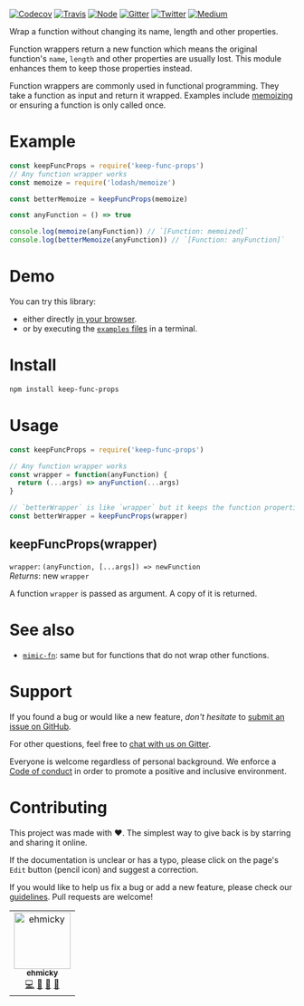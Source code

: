 [![Codecov](https://img.shields.io/codecov/c/github/ehmicky/keep-func-props.svg?label=tested&logo=codecov)](https://codecov.io/gh/ehmicky/keep-func-props)
[![Travis](https://img.shields.io/badge/cross-platform-4cc61e.svg?logo=travis)](https://travis-ci.org/ehmicky/keep-func-props)
[![Node](https://img.shields.io/node/v/keep-func-props.svg?logo=node.js)](https://www.npmjs.com/package/keep-func-props)
[![Gitter](https://img.shields.io/gitter/room/ehmicky/keep-func-props.svg?logo=gitter)](https://gitter.im/ehmicky/keep-func-props)
[![Twitter](https://img.shields.io/badge/%E2%80%8B-twitter-4cc61e.svg?logo=twitter)](https://twitter.com/intent/follow?screen_name=ehmicky)
[![Medium](https://img.shields.io/badge/%E2%80%8B-medium-4cc61e.svg?logo=medium)](https://medium.com/@ehmicky)

Wrap a function without changing its name, length and other properties.

Function wrappers return a new function which means the original
function's `name`, `length` and other properties are usually lost. This module
enhances them to keep those properties instead.

Function wrappers are commonly used in functional programming. They take a
function as input and return it wrapped. Examples include
[memoizing](https://github.com/planttheidea/moize) or ensuring a function is
only called once.

# Example

<!-- eslint-disable import/no-extraneous-dependencies, import/no-internal-modules, node/no-extraneous-require -->

```js
const keepFuncProps = require('keep-func-props')
// Any function wrapper works
const memoize = require('lodash/memoize')

const betterMemoize = keepFuncProps(memoize)

const anyFunction = () => true

console.log(memoize(anyFunction)) // `[Function: memoized]`
console.log(betterMemoize(anyFunction)) // `[Function: anyFunction]`
```

# Demo

You can try this library:

- either directly [in your browser](https://repl.it/@ehmicky/keep-func-props).
- or by executing the [`examples` files](examples/README.md) in a terminal.

# Install

```bash
npm install keep-func-props
```

# Usage

<!-- eslint-disable import/no-extraneous-dependencies, node/no-extraneous-require -->

```js
const keepFuncProps = require('keep-func-props')

// Any function wrapper works
const wrapper = function(anyFunction) {
  return (...args) => anyFunction(...args)
}

// `betterWrapper` is like `wrapper` but it keeps the function properties
const betterWrapper = keepFuncProps(wrapper)
```

## keepFuncProps(wrapper)

`wrapper`: `(anyFunction, [...args]) => newFunction`<br>
_Returns_: new `wrapper`

A function `wrapper` is passed as argument. A copy of it is returned.

# See also

- [`mimic-fn`](https://github.com/sindresorhus/mimic-fn): same but for
  functions that do not wrap other functions.

# Support

If you found a bug or would like a new feature, _don't hesitate_ to
[submit an issue on GitHub](../../issues).

For other questions, feel free to
[chat with us on Gitter](https://gitter.im/ehmicky/keep-func-props).

Everyone is welcome regardless of personal background. We enforce a
[Code of conduct](CODE_OF_CONDUCT.md) in order to promote a positive and
inclusive environment.

# Contributing

This project was made with ❤️. The simplest way to give back is by starring and
sharing it online.

If the documentation is unclear or has a typo, please click on the page's `Edit`
button (pencil icon) and suggest a correction.

If you would like to help us fix a bug or add a new feature, please check our
[guidelines](CONTRIBUTING.md). Pull requests are welcome!

<!-- Thanks goes to our wonderful contributors: -->

<!-- ALL-CONTRIBUTORS-LIST:START -->
<!-- prettier-ignore -->
<table><tr><td align="center"><a href="https://twitter.com/ehmicky"><img src="https://avatars2.githubusercontent.com/u/8136211?v=4" width="100px;" alt="ehmicky"/><br /><sub><b>ehmicky</b></sub></a><br /><a href="https://github.com/ehmicky/keep-func-props/commits?author=ehmicky" title="Code">💻</a> <a href="#design-ehmicky" title="Design">🎨</a> <a href="#ideas-ehmicky" title="Ideas, Planning, & Feedback">🤔</a> <a href="https://github.com/ehmicky/keep-func-props/commits?author=ehmicky" title="Documentation">📖</a></td></tr></table>

<!-- ALL-CONTRIBUTORS-LIST:END -->
